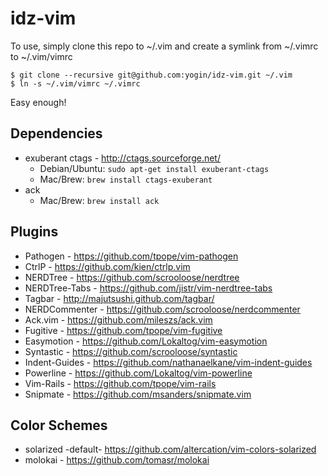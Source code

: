 idz-vim
=============

To use, simply clone this repo to ~/.vim and create a symlink from ~/.vimrc to ~/.vim/vimrc

    $ git clone --recursive git@github.com:yogin/idz-vim.git ~/.vim
    $ ln -s ~/.vim/vimrc ~/.vimrc

Easy enough!

Dependencies
------------

 * exuberant ctags - http://ctags.sourceforge.net/
   * Debian/Ubuntu: `sudo apt-get install exuberant-ctags`
   * Mac/Brew: `brew install ctags-exuberant`
 * ack
   * Mac/Brew: `brew install ack`

Plugins
-------

 * Pathogen - https://github.com/tpope/vim-pathogen
 * CtrlP - https://github.com/kien/ctrlp.vim
 * NERDTree - https://github.com/scrooloose/nerdtree
 * NERDTree-Tabs - https://github.com/jistr/vim-nerdtree-tabs
 * Tagbar - http://majutsushi.github.com/tagbar/
 * NERDCommenter - https://github.com/scrooloose/nerdcommenter
 * Ack.vim - https://github.com/mileszs/ack.vim
 * Fugitive - https://github.com/tpope/vim-fugitive
 * Easymotion - https://github.com/Lokaltog/vim-easymotion
 * Syntastic - https://github.com/scrooloose/syntastic
 * Indent-Guides - https://github.com/nathanaelkane/vim-indent-guides
 * Powerline - https://github.com/Lokaltog/vim-powerline
 * Vim-Rails - https://github.com/tpope/vim-rails
 * Snipmate - https://github.com/msanders/snipmate.vim

Color Schemes
-------------

 * solarized -default- https://github.com/altercation/vim-colors-solarized
 * molokai - https://github.com/tomasr/molokai


